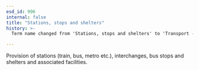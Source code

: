 ```yaml
---
esd_id: 906
internal: false
title: "Stations, stops and shelters"
history: >-
  Term name changed from 'Stations, stops and shelters' to 'Transport - stations, stops and shelters' in version 3.00. Name changed to 'Stations, stops and shelters' in version 4.00.

---
```


Provision of stations (train, bus, metro etc.), interchanges, bus stops and shelters and associated facilities.

